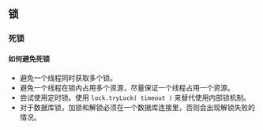 ## 锁



### 死锁

#### 如何避免死锁

- 避免一个线程同时获取多个锁。
- 避免一个线程在锁内占用多个资源，尽量保证一个线程占用一个资源。
- 尝试使用定时锁。使用 ``lock.tryLock( timeout )`` 来替代使用内部锁机制。
- 对于数据库锁，加锁和解锁必须在一个数据库连接里，否则会出现解锁失败的情况。

